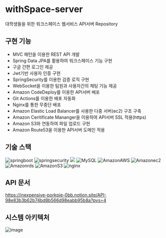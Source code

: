 # withSpace-server
대학생들을 위한 워크스페이스 웹서비스 API서버 Repository

## 구현 기능
* MVC 패턴을 이용한 REST API 개발
* Spring Data JPA를 활용하여 워크스페이스 기능 구현
* 구글 간편 로그인 제공
* Jwt기반 사용자 인증 구현
* SpringSecurity를 이용한 검증 로직 구현
* WebSocket을 이용한 팀원과 사용자간의 채팅 기능 제공
* Amazon CodeDeploy를 이용한 API서버 배포
* Git Actions를 이용한 배포 자동화
* Nginx를 통한 무중단 배포
* Amazon Elastic Load Balancer를 사용한 다중 서버(ec2) 구조 구축
* Amazon Ceritificate Mananger을 이용하여 API서버 SSL 적용(https)
* Amazon S3와 연동하여 파일 업로드 구현
* Amazon Route53을 이용한 API서버 도메인 적용

## 기술 스택
<img alt="springboot" src ="https://img.shields.io/badge/springboot-6DB33F.svg?&style=for-the-badge&logo=springboot&logoColor=white"/> <img alt="springsecurity" src ="https://img.shields.io/badge/springsecurity-6DB33F.svg?&style=for-the-badge&logo=springsecurity&logoColor=white"/> <img src="https://img.shields.io/badge/springdatajpa-6DB33F?style=for-the-badge&logo=springdatajpa&logoColor=black"> <img alt="MySQL" src ="https://img.shields.io/badge/MySQL-4479A1.svg?&style=for-the-badge&logo=MySQL&logoColor=white"/> <img alt="AmazonAWS" src ="https://img.shields.io/badge/AmazonAWS-232F3E.svg?&style=for-the-badge&logo=AmazonAWS&logoColor=white"/> <img alt="Amazonec2" src ="https://img.shields.io/badge/Amazonec2-FF9900.svg?&style=for-the-badge&logo=Amazonec2&logoColor=white"/> <img alt="Amazonrds" src ="https://img.shields.io/badge/Amazonrds-527FFF.svg?&style=for-the-badge&logo=Amazonrds&logoColor=white"/> <img alt="AmazonS3" src ="https://img.shields.io/badge/AmazonS3-569A31.svg?&style=for-the-badge&logo=AmazonS3&logoColor=white"/> <img alt="nginx" src ="https://img.shields.io/badge/nginx-3009639.svg?&style=for-the-badge&logo=nginx&logoColor=white"/>




## API 문서
https://inexpensive-porkpie-0bb.notion.site/API-98e83b3b62b74bd8b566d98eabb95b8a?pvs=4

## 시스템 아키텍처
![image](https://github.com/WithSpace-Capston/withSpace-server/assets/90665186/0b2471f4-c21c-4a2d-8d91-7795f5ec048e)
